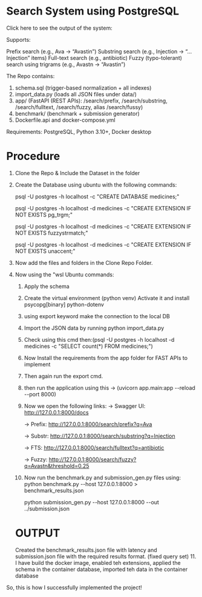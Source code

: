 # Search System using PostgreSQL
Click here to see the output of the system: 

Supports:

Prefix search (e.g., Ava → “Avastin”)
Substring search (e.g., Injection → “… Injection” items)
Full-text search (e.g., antibiotic)
Fuzzy (typo-tolerant) search using trigrams (e.g., Avastn → “Avastin”)

The Repo contains:
1. schema.sql (trigger-based normalization + all indexes)
2. import_data.py (loads all JSON files under data/)
3. app/ (FastAPI (REST APIs): /search/prefix, /search/substring, /search/fulltext, /search/fuzzy, alias /search/fussy)
4. benchmark/ (benchmark + submission generator)
5. Dockerfile.api and docker-compose.yml

Requirements: PostgreSQL, Python 3.10+, Docker desktop
# Procedure
1. Clone the Repo & Include the Dataset in the folder
2. Create the Database using ubuntu with the following commands:
   
    psql -U postgres -h localhost -c "CREATE DATABASE medicines;"
    
    psql -U postgres -h localhost -d medicines -c "CREATE EXTENSION IF NOT EXISTS pg_trgm;"
    
    psql -U postgres -h localhost -d medicines -c "CREATE EXTENSION IF NOT EXISTS fuzzystrmatch;"
    
    psql -U postgres -h localhost -d medicines -c "CREATE EXTENSION IF NOT EXISTS unaccent;"
4. Now add the files and folders in the Clone Repo Folder.
5. Now using the "wsl Ubuntu commands: 
    1. Apply the schema
    2. Create the virtual environment (python venv) Activate it and install psycopg[binary] python-dotenv
    3. using export keyword make the connection to the local DB
    4. Import the JSON data by running python import_data.py
    5. Check using this cmd then:(psql -U postgres -h localhost -d medicines -c "SELECT count(*) FROM medicines;")
    6. Now Install the requirements from the app folder for FAST APIs to implement
    7. Then again run the export cmd.
    8. then run the application using this -> (uvicorn app.main:app --reload --port 8000)
    9. Now we open the following links:
        -> Swagger UI: http://127.0.0.1:8000/docs
       
        -> Prefix: http://127.0.0.1:8000/search/prefix?q=Ava
       
        -> Substr: http://127.0.0.1:8000/search/substring?q=Injection
       
        -> FTS: http://127.0.0.1:8000/search/fulltext?q=antibiotic
       
        -> Fuzzy: http://127.0.0.1:8000/search/fuzzy?q=Avastn&threshold=0.25
    11. Now run the benchmark.py and submission_gen.py files using: 
        python benchmark.py --host 127.0.0.1:8000 > benchmark_results.json
        
        python submission_gen.py --host 127.0.0.1:8000 --out ../submission.json
    # OUTPUT
    Created the benchmark_results.json file with latency and submission.json file with the required results format. (fixed query set)
    11. I have build the docker image, enabled teh extensions, applied the schema in the container database, imported teh data in the container database
        
So, this is how I successfully implemented the project!
